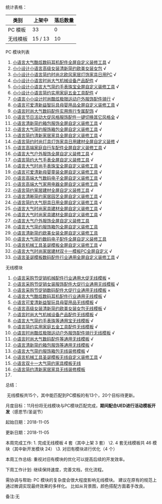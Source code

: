 统计表格：

| 类别     | 上架中  | 落后数量 |
| -------- | ------- | -------- |
| PC 模板  | 33      | 0        |
| 无线模板 | 15 / 13 | 10       |



PC 模块列表

1. [小语言大气酷炫数码耳机配件全屏自定义装修工具](https://zxdesigner.alibaba.com/adminIndex?spm=a2700.zxdesigner.0.0.4912c9c49BVuez#/template-detail?id=1663)  			√
2. [小小设计小语言高级女装清新简约欧美女装女包](https://zxdesigner.alibaba.com/adminIndex?spm=a2700.zxdesigner.0.0.4912c9c49BVuez#/template-detail?id=1846)                        √
3. [小小设计小语言简约时尚北欧风家居灯饰家具日用PC](https://zxdesigner.alibaba.com/adminIndex?spm=a2700.zxdesigner.0.0.4912c9c49BVuez#/template-detail?id=1847)                 √
4. [小小设计小语言时尚大气机械设备产品配件](https://zxdesigner.alibaba.com/adminIndex?spm=a2700.zxdesigner.0.0.4912c9c49BVuez#/template-detail?id=1855)                                √
5. [小小设计小语言大气简约手表珠宝全屏自定义装修工具](https://zxdesigner.alibaba.com/adminIndex?spm=a2700.zxdesigner.0.0.4912c9c49BVuez#/template-detail?id=1964)             √
6. [小小设计小语言简约实用家庭五金工具配件](https://zxdesigner.alibaba.com/adminIndex?spm=a2700.zxdesigner.0.0.4912c9c49BVuez#/template-detail?id=1980)                                 √
7. [小语言小小设计时尚酷炫极限运动户外服饰配件骑行](https://zxdesigner.alibaba.com/adminIndex?spm=a2700.zxdesigner.0.0.4912c9c49BVuez#/template-detail?id=2015)                  √
8. [小语言可爱清新益智玩具母婴用品全屏自定义装修工具](https://zxdesigner.alibaba.com/adminIndex?spm=a2700.zxdesigner.0.0.4912c9c49BVuez#/template-detail?id=2032)              √
9. [小语言时尚大气数码配件实用旅行专属配饰](https://zxdesigner.alibaba.com/adminIndex?spm=a2700.zxdesigner.0.0.4912c9c49BVuez#/template-detail?id=2074)                                  √
10. [小语言节日活动大促风格服饰配件一键切换其它风格全](https://zxdesigner.alibaba.com/adminIndex?spm=a2700.zxdesigner.0.0.4912c9c49BVuez#/template-detail?id=2082)               √
11. [小语言清新简约箱包服饰全屏自定义装修工具](https://zxdesigner.alibaba.com/adminIndex?spm=a2700.zxdesigner.0.0.4912c9c49BVuez#/template-detail?id=2120)                               √
12. [小语言大气简约服饰箱包全屏自定义装修工具](https://zxdesigner.alibaba.com/adminIndex?spm=a2700.zxdesigner.0.0.4912c9c49BVuez#/template-detail?id=2217)                               √
13. [小语言简约清新家居家具全屏自定义装修工具](https://zxdesigner.alibaba.com/adminIndex?spm=a2700.zxdesigner.0.0.4912c9c49BVuez#/template-detail?id=2254)                               √
14. [小语言简约时尚灯具灯饰家具日用建材全屏自定义装修](https://zxdesigner.alibaba.com/adminIndex?spm=a2700.zxdesigner.0.0.4912c9c49BVuez#/template-detail?id=2301)                √
15. [小语言高端家庭自行车配件全屏自定义装修工具](https://zxdesigner.alibaba.com/adminIndex?spm=a2700.zxdesigner.0.0.4912c9c49BVuez#/template-detail?id=2319)                            √
16. [小语言大气户外服饰全屏自定义装修工具](https://zxdesigner.alibaba.com/adminIndex?spm=a2700.zxdesigner.0.0.4912c9c49BVuez#/template-detail?id=2321)                                        √
17. [小语言简约大气手表全屏自定义装修工具](https://zxdesigner.alibaba.com/adminIndex?spm=a2700.zxdesigner.0.0.4912c9c49BVuez#/template-detail?id=2349)                                        √
18. [小语言大气时尚手表珠宝全屏自定义装修工具](https://zxdesigner.alibaba.com/adminIndex?spm=a2700.zxdesigner.0.0.4912c9c49BVuez#/template-detail?id=2362)                                √
19. [小语言可爱清新母婴童装全屏自定义装修工具](https://zxdesigner.alibaba.com/adminIndex?spm=a2700.zxdesigner.0.0.4912c9c49BVuez#/template-detail?id=2371)                                √
20. [小语言高端大气数码电子全屏自定义装修工具](https://zxdesigner.alibaba.com/adminIndex?spm=a2700.zxdesigner.0.0.4912c9c49BVuez#/template-detail?id=2382)                                √
21. [小语言高端大气家用电器全屏自定义装修工具](https://zxdesigner.alibaba.com/adminIndex?spm=a2700.zxdesigner.0.0.4912c9c49BVuez#/template-detail?id=2417)                                √
22. [小语言简约家居建材全屏自定义装修工具](https://zxdesigner.alibaba.com/adminIndex?spm=a2700.zxdesigner.0.0.4912c9c49BVuez#/template-detail?id=2424)                                        √
23. [小语言清晰简约家居园艺全屏自定义装修工具](https://zxdesigner.alibaba.com/adminIndex?spm=a2700.zxdesigner.0.0.4912c9c49BVuez#/template-detail?id=2442)                                √
24. [小语言简约大气厨具日用全屏自定义装修工具](https://zxdesigner.alibaba.com/adminIndex?spm=a2700.zxdesigner.0.0.4912c9c49BVuez#/template-detail?id=2464)                                √
25. [小语言大气时尚家具建材全屏自定义装修工具](https://zxdesigner.alibaba.com/adminIndex?spm=a2700.zxdesigner.0.0.4912c9c49BVuez#/template-detail?id=2477)                                √
26. [小语言大气时尚家具建材全屏自定义装修工具](https://zxdesigner.alibaba.com/adminIndex?spm=a2700.zxdesigner.0.0.4912c9c49BVuez#/template-detail?id=2477)                                √
27. [小语言大气户外服饰全屏自定义装修工具](https://zxdesigner.alibaba.com/adminIndex?spm=a2700.zxdesigner.0.0.4912c9c49BVuez#/template-detail?id=2506)
28. [小语言大气简约服饰箱包全屏自定义装修工具](https://zxdesigner.alibaba.com/adminIndex?spm=a2700.zxdesigner.0.0.4912c9c49BVuez#/template-detail?id=2530)
29. [小语言清新简约欧美女装全屏自定义装修工具](https://zxdesigner.alibaba.com/adminIndex?spm=a2700.zxdesigner.0.0.4912c9c49BVuez#/template-detail?id=2533)
30. [小语言大气简约数码电子配件全屏自定义装修工具](https://zxdesigner.alibaba.com/adminIndex?spm=a2700.zxdesigner.0.0.4912c9c49BVuez#/template-detail?id=2550)
31. [小语言机械工具圣诞模板全屏自定义装修工具](https://zxdesigner.alibaba.com/adminIndex?spm=a2700.zxdesigner.0.0.4912c9c49BVuez#/template-detail?id=2788)                                   √
32. [小语言大气时尚家居建材双十一模板PC全屏自定义](https://zxdesigner.alibaba.com/adminIndex?spm=a2700.zxdesigner.0.0.4912c9c49BVuez#/template-detail?id=2860)                          √
33. [小语言圣诞模板数码配件行业通用全屏自定义装修工具](https://zxdesigner.alibaba.com/adminIndex?spm=a2700.zxdesigner.0.0.4912c9c49BVuez#/template-detail?id=2875)                     √



无线模块

1. [小语言采购节促销机械配件行业通用大促无线模板](https://zxdesigner.alibaba.com/adminIndex?spm=a2700.zxdesigner.0.0.4912c9c49BVuez#/template-detail?id=2289)             ×
2. [小语言采购节促销女装服饰配件大促行业通用无线模板](https://zxdesigner.alibaba.com/adminIndex?spm=a2700.zxdesigner.0.0.4912c9c49BVuez#/template-detail?id=2300)      √
3. [小语言采购节促销数码配件大促行业通用无线模板](https://zxdesigner.alibaba.com/adminIndex?spm=a2700.zxdesigner.0.0.4912c9c49BVuez#/template-detail?id=2302)              ×
4. [小语言大气酷炫数码耳机配件行业通用无线模板](https://zxdesigner.alibaba.com/adminIndex?spm=a2700.zxdesigner.0.0.4912c9c49BVuez#/template-detail?id=2571)                  √
5. [小语言可爱清新益智玩具母婴用品无线模板](https://zxdesigner.alibaba.com/adminIndex?spm=a2700.zxdesigner.0.0.4912c9c49BVuez#/template-detail?id=2599)                          √
6. [小语言高级女装清新简约欧美女装女包无线模板](https://zxdesigner.alibaba.com/adminIndex?spm=a2700.zxdesigner.0.0.4912c9c49BVuez#/template-detail?id=2620)                   √
7. [小语言时尚大气机械设备产品配件无线模板](https://zxdesigner.alibaba.com/adminIndex?spm=a2700.zxdesigner.0.0.4912c9c49BVuez#/template-detail?id=2633)                           √
8. [小语言大气简约手表珠等通用宝无线模板](https://zxdesigner.alibaba.com/adminIndex?spm=a2700.zxdesigner.0.0.4912c9c49BVuez#/template-detail?id=2651)                               √
9. [小语言简约实用家庭五金工具配件无线模板](https://zxdesigner.alibaba.com/adminIndex?spm=a2700.zxdesigner.0.0.4912c9c49BVuez#/template-detail?id=2671)                           √
10. [小语言时尚酷炫极限运动户外服饰配件骑行无线模板](https://zxdesigner.alibaba.com/adminIndex?spm=a2700.zxdesigner.0.0.4912c9c49BVuez#/template-detail?id=2680)            √
11. [小语言时尚大气数码配件等通用无线模板](https://zxdesigner.alibaba.com/adminIndex?spm=a2700.zxdesigner.0.0.4912c9c49BVuez#/template-detail?id=2690)                                √
12. [小语言清新简约箱包服饰等通用无线模板](https://zxdesigner.alibaba.com/adminIndex?spm=a2700.zxdesigner.0.0.4912c9c49BVuez#/template-detail?id=2701)                                √ 
13. [小语言大气简约服饰箱包无线装修模板](https://zxdesigner.alibaba.com/adminIndex?spm=a2700.zxdesigner.0.0.4912c9c49BVuez#/template-detail?id=2728)                                    √
14. [小语言机械工具圣诞模板无线自定义装修工具](https://zxdesigner.alibaba.com/adminIndex?spm=a2700.zxdesigner.0.0.4912c9c49BVuez#/template-detail?id=2810)                        √
15. [小语言双十一大气简约家具模板无线](https://zxdesigner.alibaba.com/adminIndex?spm=a2700.zxdesigner.0.0.4912c9c49BVuez#/template-detail?id=2863) 
16. [小语言简约清新家居家具无线装修模板](https://zxdesigner.alibaba.com/adminIndex?spm=a2700.zxdesigner.0.0.4912c9c4KwxUHI#/template-detail?id=2995)  
17. ​                                     



总结：

​	无线模板共15个，其中能匹配到PC模板的有13个，20个目标待更新。



月度目标：11月份将无线模块与PC模块匹配完成，**期间配合UED进行活动模板开发**（感恩节/圣诞节）





















起始日期：2018-11-05

更新日期：2018-11-05









本周完成工作: 1. 完成无线模板 4 套（其中上架 3 套）
\2. 4 套无线模板共 46 模块（其中新开发模块 24）
\3. 对旧有模块进行优化（4 个）

本周工作总结: 重视对旧有模块的优化可以提高后续的开发效率。

下周工作计划: 继续保持速度，完善文档，优化流程。

需协调与帮助: PC 模块的复杂度会很大程度影响无线模块。
建议在原有的规范上通过微调实现最终效果的多样化。
比如从背景图，颜色搭配方面着手改良。

备注:无







